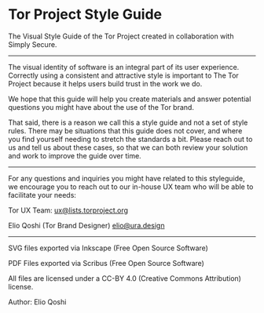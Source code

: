 # Tor Project Style Guide
The Visual Style Guide of the Tor Project created in collaboration with Simply Secure.

----

The visual identity of software is an integral part of its user experience. Correctly using a consistent and attractive style is important to The Tor Project because it helps users build trust in the work we do.

We hope that this guide will help you create materials and answer 
potential questions you might have about the use of the Tor brand.

That said, there is a reason we call this a style guide and not a set of style rules. There may be situations that this guide does not cover, and where you find yourself needing to stretch the standards a bit. Please reach out to us and tell us about these cases, so that we can both review your solution and work to improve the guide over time.

----

For any questions and inquiries you might have related to this styleguide, we encourage you to reach out to our in-house UX team who will be able to facilitate your needs:

Tor UX Team:
ux@lists.torproject.org

Elio Qoshi (Tor Brand Designer)
elio@ura.design

----

SVG files exported via Inkscape (Free Open Source Software)

PDF Files exported via Scribus (Free Open Source Software)

All files are licensed under a CC-BY 4.0 (Creative Commons Attribution) license.


Author: Elio Qoshi
